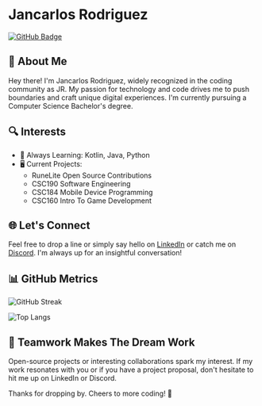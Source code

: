 # Jancarlos Rodriguez

[![GitHub Badge](https://img.shields.io/github/followers/Jrod7938?label=Followers&logo=GitHub&style=social)](https://github.com/Jrod7938) 

## 🚀 About Me

Hey there! I'm Jancarlos Rodriguez, widely recognized in the coding community as JR. My passion for technology and code drives me to push boundaries and craft unique digital experiences. I'm currently pursuing a Computer Science Bachelor's degree.

## 🔍 Interests

- 📘 Always Learning: Kotlin, Java, Python
- 🖥️ Current Projects:
    - RuneLite Open Source Contributions
    - CSC190 Software Engineering
    - CSC184 Mobile Device Programming
    - CSC160 Intro To Game Development

## 🌐 Let's Connect

Feel free to drop a line or simply say hello on [LinkedIn](https://www.linkedin.com/in/jancarlosrodriguez) or catch me on [Discord](https://discordapp.com/users/553761075892453398). I'm always up for an insightful conversation!

## 📊 GitHub Metrics

![GitHub Streak](https://github-readme-streak-stats.herokuapp.com/?user=Jrod7938&theme=tokyonight)

![Top Langs](https://github-readme-stats.vercel.app/api/top-langs/?username=Jrod7938&layout=compact&theme=tokyonight)

## 🤝 Teamwork Makes The Dream Work

Open-source projects or interesting collaborations spark my interest. If my work resonates with you or if you have a project proposal, don't hesitate to hit me up on LinkedIn or Discord.

Thanks for dropping by. Cheers to more coding! 🎉
